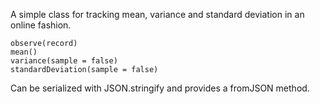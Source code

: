 A simple class for tracking mean, variance and standard deviation in an online fashion.

`observe(record)`  
`mean()`  
`variance(sample = false)`  
`standardDeviation(sample = false)`  

Can be serialized with JSON.stringify and provides a fromJSON method.

